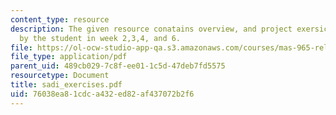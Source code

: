 ```yaml
---
content_type: resource
description: The given resource conatains overview, and project exersices sumbitted
  by the student in week 2,3,4, and 6.
file: https://ol-ocw-studio-app-qa.s3.amazonaws.com/courses/mas-965-relational-machines-spring-2005/76038ea81cdca432ed82af437072b2f6_sadi_exercises.pdf
file_type: application/pdf
parent_uid: 489cb029-7c8f-ee01-1c5d-47deb7fd5575
resourcetype: Document
title: sadi_exercises.pdf
uid: 76038ea8-1cdc-a432-ed82-af437072b2f6
---
```

